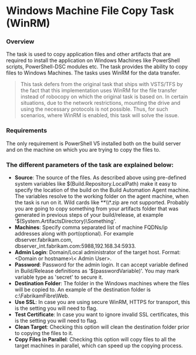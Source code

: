 # Windows Machine File Copy Task (WinRM)
### Overview
The task is used to copy application files and other artifacts that are required to install the application on Windows Machines like PowerShell scripts, PowerShell-DSC modules etc. The task provides the ability to copy files to Windows Machines. The tasks uses WinRM for the data transfer.


> This task defers from the original task that ships with VSTS/TFS by the fact that this implementation uses WinRM for the file transfer instead of robocopy on which the original task is based on.
In certain situations, due to the network restrictions, mounting the drive and using the necessary protocols is not possible. Thus, for such scenarios, where WinRM is enabled, this task will solve the issue.

### Requirements

The only requirement is PowerShell V5 installed both on the build server and on the machine on which you are trying to copy the files to.

### The different parameters of the task are explained below:

*	**Source**: The source of the files. As described above using pre-defined system variables like $(Build.Repository.LocalPath) make it easy to specify the location of the build on the Build Automation Agent machine. The variables resolve to the working folder on the agent machine, when the task is run on it. Wild cards like **\\*.zip are not supported. Probably you are going to copy something from your artifacts folder that was generated in previous steps of your build/release, at example '$(System.ArtifactsDirectory)\\Something'.
* **Machines**: Specify comma separated list of machine FQDNs/ip addresses along with port(optional). For example dbserver.fabrikam.com, dbserver_int.fabrikam.com:5988,192.168.34:5933.
* **Admin Login**: Domain/Local administrator of the target host. Format: &lt;Domain or hostname&gt;\\&lt; Admin User&gt;.  
* **Password**:  Password for the admin login. It can accept variable defined in Build/Release definitions as '$(passwordVariable)'. You may mark variable type as 'secret' to secure it.  
*	**Destination Folder**: The folder in the Windows machines where the files will be copied to. An example of the destination folder is c:\\FabrikamFibre\\Web.
*	**Use SSL**: In case you are using secure WinRM, HTTPS for transport, this is the setting you will need to flag.
*	**Test Certificate**: In case you want to ignore invalid SSL certificates, this is the setting you will need to flag.
*	**Clean Target**: Checking this option will clean the destination folder prior to copying the files to it.
*	**Copy Files in Parallel**: Checking this option will copy files to all the target machines in parallel, which can speed up the copying process.